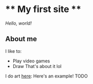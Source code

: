 # ** My first site **

*Hello, world!*

## About me
I like to:
* Play video games
* Draw
That's about it lol

I do art [here](https://www.instagram.com/zaceffaxedee/):
Here's an example! TODO
